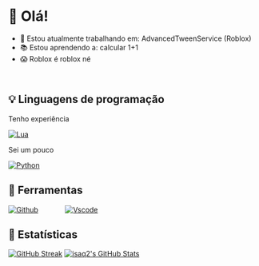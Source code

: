 # 👋 Olá!
- 🔭 Estou atualmente trabalhando em: AdvancedTweenService (Roblox)
- 📚 Estou aprendendo a: calcular 1+1
- 😱 Roblox é roblox né
</br>

## 💡 Linguagens de programação
Tenho experiência
<div style="display: inline-block; text-align: center;">
    <a href="https://www.lua.org" target="_blank">
        <img alt="Lua" src="https://img.shields.io/badge/Lua-2C2D72?style=for-the-badge&logo=lua&logoColor=white">
    </a>
</div>

</br>

Sei um pouco
<div style="display: inline-block; text-align: center;">
    <a href="https://www.python.org" target="_blank">
        <img alt="Python" src="https://img.shields.io/badge/Python-3776AB?style=for-the-badge&logo=python&logoColor=white">
    </a>
</div>
</br>

## 🔨 Ferramentas
<div style="display: inline-block;">
    <a href="https://github.com" target="_blank" style="margin-right: 50px;"><img alt="Github" src="https://img.shields.io/badge/GitHub-100000?style=for-the-badge&logo=github&logoColor=white"></a>
    <a href="https://code.visualstudio.com" target="_blank"><img alt="Vscode" src="https://img.shields.io/badge/VSCode-0078D4?style=for-the-badge&logo=visual%20studio%20code&logoColor=white"></a>
</div>

</br>

## 🚀 Estatísticas
[![GitHub Streak](https://streak-stats.demolab.com/?user=isaq2&theme=dark)](https://git.io/streak-stats)
[![isaq2's GitHub Stats](https://github-readme-stats.vercel.app/api?username=isaq2&rank_icon=github&show_icons=true&theme=dark#gh-dark-mode-only)]()
